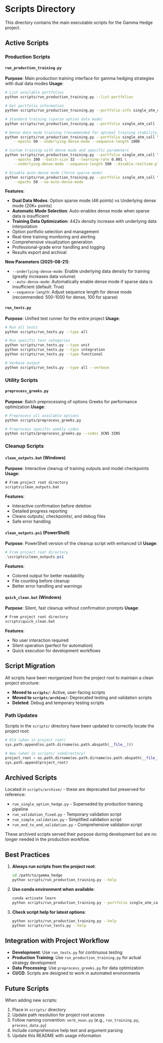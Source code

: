 # Scripts Directory

This directory contains the main executable scripts for the Gamma Hedge project.

## Active Scripts

### Production Scripts

#### `run_production_training.py`
**Purpose**: Main production training interface for gamma hedging strategies with dual data modes
**Usage**:
```bash
# List available portfolios
python scripts/run_production_training.py --list-portfolios

# Get portfolio information
python scripts/run_production_training.py --portfolio-info single_atm_call

# Standard training (sparse option data mode)
python scripts/run_production_training.py --portfolio single_atm_call --epochs 50

# Dense data mode training (recommended for optimal training stability)
python scripts/run_production_training.py --portfolio single_atm_call \
    --epochs 50 --underlying-dense-mode --sequence-length 1000

# Custom training with dense mode and specific parameters
python scripts/run_production_training.py --portfolio single_atm_call \
    --epochs 100 --batch-size 32 --learning-rate 0.001 \
    --underlying-dense-mode --sequence-length 500 --disable-realtime-plots

# Disable auto-dense mode (force sparse mode)
python scripts/run_production_training.py --portfolio single_atm_call \
    --epochs 50 --no-auto-dense-mode
```

**Features**:
- **Dual Data Modes**: Option sparse mode (46 points) vs Underlying dense mode (20K+ points)
- **Automatic Mode Selection**: Auto-enables dense mode when sparse data is insufficient
- **Training Data Optimization**: 442x density increase with underlying data interpolation
- Option portfolio selection and management
- Real-time training monitoring and alerting
- Comprehensive visualization generation
- Professional-grade error handling and logging
- Results export and archival

**New Parameters (2025-08-21)**:
- `--underlying-dense-mode`: Enable underlying data density for training (greatly increases data volume)
- `--auto-dense-mode`: Automatically enable dense mode if sparse data is insufficient (default: True)
- `--sequence-length`: Adjust sequence length for dense mode (recommended: 500-1000 for dense, 100 for sparse)

#### `run_tests.py`
**Purpose**: Unified test runner for the entire project
**Usage**:
```bash
# Run all tests
python scripts/run_tests.py --type all

# Run specific test categories
python scripts/run_tests.py --type unit
python scripts/run_tests.py --type integration
python scripts/run_tests.py --type functional

# Verbose output
python scripts/run_tests.py --type all --verbose
```

### Utility Scripts

#### `preprocess_greeks.py`
**Purpose**: Batch preprocessing of options Greeks for performance optimization
**Usage**:
```bash
# Preprocess all available options
python scripts/preprocess_greeks.py

# Preprocess specific weekly codes
python scripts/preprocess_greeks.py --codes 3CN5 3IN5
```

### Cleanup Scripts

#### `clean_outputs.bat` (Windows)
**Purpose**: Interactive cleanup of training outputs and model checkpoints
**Usage**:
```cmd
# From project root directory
scripts\clean_outputs.bat
```
**Features**:
- Interactive confirmation before deletion
- Detailed progress reporting
- Cleans outputs/, checkpoints/, and debug files
- Safe error handling

#### `clean_outputs.ps1` (PowerShell)
**Purpose**: PowerShell version of the cleanup script with enhanced UI
**Usage**:
```powershell
# From project root directory
.\scripts\clean_outputs.ps1
```
**Features**:
- Colored output for better readability
- File counting before cleanup
- Better error handling and warnings

#### `quick_clean.bat` (Windows)
**Purpose**: Silent, fast cleanup without confirmation prompts
**Usage**:
```cmd
# From project root directory
scripts\quick_clean.bat
```
**Features**:
- No user interaction required
- Silent operation (perfect for automation)
- Quick execution for development workflows

## Script Migration

All scripts have been reorganized from the project root to maintain a clean project structure:

- **Moved to `scripts/`**: Active, user-facing scripts
- **Moved to `scripts/archive/`**: Deprecated testing and validation scripts
- **Deleted**: Debug and temporary testing scripts

### Path Updates

Scripts in the `scripts/` directory have been updated to correctly locate the project root:
```python
# Old (when in project root)
sys.path.append(os.path.dirname(os.path.abspath(__file__)))

# New (when in scripts/ subdirectory)
project_root = os.path.dirname(os.path.dirname(os.path.abspath(__file__)))
sys.path.append(project_root)
```

## Archived Scripts

Located in `scripts/archive/` - these are deprecated but preserved for reference:

- `run_single_option_hedge.py` - Superseded by production training pipeline
- `run_validation_fixed.py` - Temporary validation script
- `run_simple_validation.py` - Simplified validation script  
- `run_end_to_end_validation.py` - Comprehensive validation script

These archived scripts served their purpose during development but are no longer needed in the production workflow.

## Best Practices

1. **Always run scripts from the project root**:
   ```bash
   cd /path/to/gamma_hedge
   python scripts/run_production_training.py --help
   ```

2. **Use conda environment when available**:
   ```bash
   conda activate learn
   python scripts/run_production_training.py --portfolio single_atm_call
   ```

3. **Check script help for latest options**:
   ```bash
   python scripts/run_production_training.py --help
   python scripts/run_tests.py --help
   ```

## Integration with Project Workflow

- **Development**: Use `run_tests.py` for continuous testing
- **Production Training**: Use `run_production_training.py` for actual strategy development
- **Data Processing**: Use `preprocess_greeks.py` for data optimization
- **CI/CD**: Scripts are designed to work in automated environments

## Future Scripts

When adding new scripts:
1. Place in `scripts/` directory
2. Update path resolution for project root access
3. Follow naming convention: `verb_noun.py` (e.g., `run_training.py`, `process_data.py`)
4. Include comprehensive help text and argument parsing
5. Update this README with usage information
